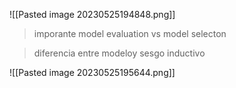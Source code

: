 ![[Pasted image 20230525194848.png]]

> imporante model evaluation vs model selecton

> diferencia entre modeloy sesgo inductivo

![[Pasted image 20230525195644.png]]

